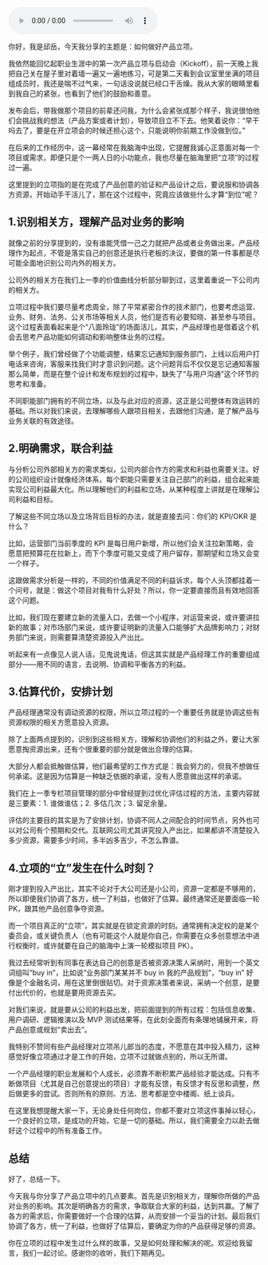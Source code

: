 <audio title="06 _ 如何做好产品立项" src="https://static001.geekbang.org/resource/audio/48/09/48a040a6eda3236c6e54bc6228991709.mp3" controls="controls"></audio> 
<p>你好，我是邱岳，今天我分享的主题是：如何做好产品立项。</p>
<p>我依然能回忆起职业生涯中的第一次产品立项与启动会（Kickoff），前一天晚上我把自己关在屋子里对着墙一遍又一遍地练习，可是第二天看到会议室里坐满的项目组成员时，我还是喘不过气来，一句话没说就已经口干舌燥。我从大家的眼睛里看到我自己的紧张，也看到了他们的鼓励和善意。</p>
<p>发布会后，带我做那个项目的前辈还问我，为什么会紧张成那个样子，我说很怕他们会挑战我的想法（产品方案或者计划），导致项目立不下去。他笑着说你：“早干吗去了，要是在开立项会的时候还担心这个，只能说明你前期工作没做到位。”</p>
<p>在后来的工作经历中，这一幕经常在我脑海中出现，它提醒我诚心正意面对每一个项目或需求，即便只是个一两人日的小功能点，我也尽量在脑海里把“立项”的过程过一遍。</p>
<p>这里提到的立项指的是在完成了产品创意的验证和产品设计之后，要说服和协调各方资源，开始动手干活儿了，那在这个过程中，究竟应该做些什么才算“到位”呢？</p>
<h2>1.识别相关方，理解产品对业务的影响</h2>
<p>就像之前的分享提到的，没有谁能凭借一己之力就把产品或者业务做出来。产品经理作为起点，不管是落实自己的创意还是执行老板的决议，要做的第一件事都是尽可能全面地识别公司内外的相关方。</p><!-- [[[read_end]]] -->
<p>公司外的相关方在我们上一季的价值曲线分析部分聊到过，这里着重说一下公司内的相关方。</p>
<p>立项过程中我们要尽量考虑周全，除了平常紧密合作的技术部门，也要考虑运营、业务、财务、法务、公关市场等相关人员，他们是否有必要知晓、甚至参与项目。这个过程表面看起来是个“八面玲珑”的场面活儿，其实，产品经理也是借着这个机会去思考产品功能如何调动和影响整体业务的过程。</p>
<p>举个例子，我们曾经做了个功能调整，结果忘记通知到服务部门，上线以后用户打电话来咨询，客服来找我们时才意识到问题。这个问题背后不仅仅是忘记通知客服那么简单，而是在整个设计和发布规划的过程中，缺失了“与用户沟通”这个环节的思考和准备。</p>
<p>不同职能部门拥有的不同立场，以及与此对应的资源，这正是公司整体有效运转的基础。所以对我们来说，去理解哪些人跟项目相关，去跟他们沟通，是了解产品与业务关联的有效途径。</p>
<h2>2.明确需求，联合利益</h2>
<p>与分析公司外部相关方的需求类似，公司内部合作方的需求和利益也需要关注。好的公司组织设计就像经济体系，每个职能只需要关注自己部门的利益，组合起来能实现公司利益最大化。所以理解他们的利益和立场，从某种程度上讲就是在理解公司利益和目标。</p>
<p>了解这些不同立场以及立场背后目标的办法，就是直接去问：你们的 KPI/OKR 是什么？</p>
<p>比如，运营部门当前季度的 KPI 是每日用户新增，所以他们会关注拉新策略，会愿意把预算花在拉新上，而下个季度可能又变成了用户留存，那期望和立场又会变一个样子。</p>
<p>这跟做需求分析是一样的，不同的价值满足不同的利益诉求，每个人头顶都挂着一个问号，就是：做这个项目对我有什么好处？所以，你一定要直接而且有效地回答这个问题。</p>
<p>比如，我们现在要建立新的流量入口，去做一个小程序，对运营来说，或许要讲拉新的故事；对市场部门来说，或许要证明新的流量入口能够扩大品牌影响力；对财务部门来说，则需要算清楚资源投入产出比。</p>
<p>听起来有一点像见人说人话，见鬼说鬼话，但这其实就是产品经理工作的重要组成部分——用不同的语言，去说明、协调和平衡各方的利益。</p>
<h2>3.估算代价，安排计划</h2>
<p>产品经理通常没有调动资源的权限，所以立项过程的一个重要任务就是协调这些有资源权限的相关方愿意投入资源。</p>
<p>除了上面两点提到的，识别到这些相关方，理解和协调他们的利益之外，要让大家愿意掏资源出来，还有个很重要的部分就是做出合理的估算。</p>
<p>大部分人都会抵触做估算，他们最希望的工作方式是：我会努力的，但我不想做任何承诺。这是因为估算是一种缺乏依据的承诺，没有人愿意做出这样的承诺。</p>
<p>我们在上一季专栏项目管理的部分中曾经提到过优化评估过程的方法，主要内容就是三要素：1. 谁做谁估；2. 多估几次；3. 留足余量。</p>
<p>评估的主要目的其实是为了安排计划，协调不同人之间配合的时间节点，另外也可以对公司有个预期和交代。互联网公司尤其讲究投入产出比，如果都讲不清楚投入多少资源，需要多少时间，多半凶多吉少，不怎么靠谱。</p>
<h2>4.立项的“立”发生在什么时刻？</h2>
<p>刚才提到投入产出比，其实不论对于大公司还是小公司，资源一定都是不够用的，所以即便我们协调了各方，统一了利益，也做好了估算。最终通常还是要面临一轮 PK，跟其他产品创意争夺资源。</p>
<p>而一个项目真正的“立项”，其实就是在锁定资源的时刻。通常拥有决定权的是某个委员会，或关键负责人（也有可能这个人就是你自己，你需要在众多创意想法中进行权衡时，或许就要在自己的脑海中上演一轮模拟项目 PK）。</p>
<p>我过去经常听到有同事在表达自己的创意是否被资源决策人采纳时，用到一个英文词组叫“buy in”，比如说“业务部门某某并不 buy in 我的产品规划”，“buy in” 好像是个金融名词，用在这里倒很贴切。对于资源决策者来说，采纳一个创意，是要付出代价的，也就是要用资源去买。</p>
<p>对我们来说，就是要从公司的利益出发，把前面提到的所有过程：包括信息收集、用户调研、逻辑推演以及 MVP 测试结果等，在此刻全面而有条理地铺展开来，将产品创意或规划“卖出去”。</p>
<p>我特别不赞同有些产品经理对立项吊儿郎当的态度，不愿意在其中投入精力，这种感觉好像立项通过才是工作的开始，立项不过就做点别的，所以无所谓。</p>
<p>一个产品经理的职业发展和个人成长，必须靠不断积累产品经验才能达成。只有不断做项目（尤其是自己创意提出的项目）才能有反馈，有反馈才有反思和调整，然后做更多的尝试。否则所有的原则、方法、思考都是空中楼阁、纸上谈兵。</p>
<p>在这里我想提醒大家一下，无论身处任何岗位，你都不要对立项这件事掉以轻心，一个良好的立项，是成功的开始，它是一切的基础。所以，我们需要全力以赴去做好这个过程中的所有准备工作。</p>
<h2>总结</h2>
<p>好了，总结一下。</p>
<p>今天我与你分享了产品立项中的几点要素。首先是识别相关方，理解你所做的产品对业务的影响。其次是明确各方的需求，争取联合大家的利益，达到共赢。了解了各方的需求后，你需要做好一个合理的估算，从而安排一个妥当的计划。最后我们协调了各方，统一了利益，也做好了估算后，要确定为你的产品获得足够的资源。</p>
<p>你在立项的过程中发生过什么样的故事，又是如何处理和解决的呢。欢迎给我留言，我们一起讨论。感谢你的收听，我们下期再见。</p>
<p></p>
